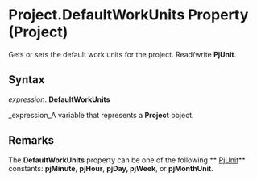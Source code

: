 
# Project.DefaultWorkUnits Property (Project)

Gets or sets the default work units for the project. Read/write  **PjUnit**.


## Syntax

 _expression_. **DefaultWorkUnits**

 _expression_A variable that represents a  **Project** object.


## Remarks

The  **DefaultWorkUnits** property can be one of the following ** [PjUnit](5b50960f-cc02-3d6f-b095-82deadd11295.md)** constants: **pjMinute**,  **pjHour**,  **pjDay, pjWeek**, or  **pjMonthUnit**. 

